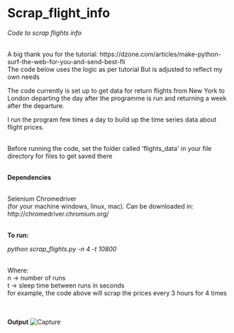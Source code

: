 # Scrap_flight_info
 *Code to scrap flights info*
 
<br>
A big thank you for the tutorial:  https://dzone.com/articles/make-python-surf-the-web-for-you-and-send-best-fli 
<br>
The code below uses the logic as per tutorial
But is adjusted to reflect my own needs
 
<br> 

The code currently is set up to get data for return flights from New York to London 
departing the day after the programme is run and returning a week after the departure.

I run the program few times a day to build up the time series data about flight prices.

<br>
Before running the code, set the folder called 'flights_data' in your file directory for files to get saved there <br>

<br>


**Dependencies** 


<br>
Selenium
Chromedriver <br>
(for your machine windows, linux, mac). Can be downloaded in:
http://chromedriver.chromium.org/ <br>



<br>


**To run:** <br>

*python scrap_flights.py -n 4 -t 10800*

<br>
Where: <br>
n -> number of runs <br>
t -> sleep time between runs in seconds <br>
for example, the code above will scrap the prices every 3 hours for 4 times <br>

<br>
<br>

**Output**
![Capture](https://user-images.githubusercontent.com/31029142/60921084-b4ca5180-a267-11e9-9c49-0f49866d503c.PNG)
